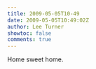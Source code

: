 ```yaml
---
title: 2009-05-05T10-49
date: 2009-05-05T10:49:02Z
author: Lee Turner
showtoc: false
comments: true
---
```


Home sweet home.

